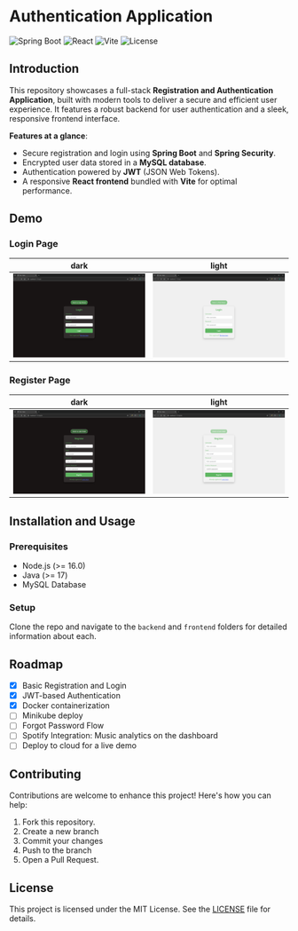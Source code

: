 # Authentication Application
![Spring Boot](https://img.shields.io/badge/Spring%20Boot-3.0-green)
![React](https://img.shields.io/badge/React-18.0-blue)
![Vite](https://img.shields.io/badge/Vite-4.0-purple)
![License](https://img.shields.io/badge/license-Apache%202.0-blue?style=flat-square&color=orange)


## Introduction
This repository showcases a full-stack 
**Registration and Authentication Application**, built with modern tools to deliver a secure and efficient user experience. It features a robust backend for user authentication and a sleek, responsive frontend interface.

**Features at a glance**:
- Secure registration and login using **Spring Boot** and **Spring Security**.
- Encrypted user data stored in a **MySQL database**.
- Authentication powered by **JWT** (JSON Web Tokens).
- A responsive **React frontend** bundled with **Vite** for optimal performance. 

## Demo 
### Login Page

| dark | light |
|------|-------|
| ![image-info](./img/login_dark.png) | ![image-info](./img/login_light.png) 

### Register Page

| dark | light |
|------|-------|
| ![image-info](./img/register_dark.png) | ![image-info](./img/register_light.png) 

## Installation and Usage
### Prerequisites
- Node.js (>= 16.0)
- Java (>= 17)
- MySQL Database

### Setup
Clone the repo and navigate to the `backend` and `frontend` folders for detailed information about each. 

## Roadmap 
- [x] Basic Registration and Login
- [x] JWT-based Authentication
- [x] Docker containerization
- [ ] Minikube deploy
- [ ] Forgot Password Flow
- [ ] Spotify Integration: Music analytics on the dashboard
- [ ] Deploy to cloud for a live demo

## Contributing
Contributions are welcome to enhance this project! Here's how you can help:
1. Fork this repository.
2. Create a new branch 
3. Commit your changes 
4. Push to the branch 
5. Open a Pull Request.

## License
This project is licensed under the MIT License. See the [LICENSE](LICENSE.txt) file for details.
